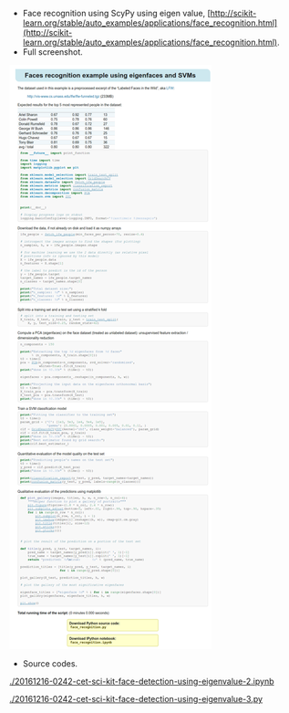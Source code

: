 * Face recognition using ScyPy using eigen value, [http://scikit-learn.org/stable/auto_examples/applications/face_recognition.html](http://scikit-learn.org/stable/auto_examples/applications/face_recognition.html).
* Full screenshot.

![./20161216-0242-cet-sci-kit-face-detection-using-eigenvalue-1.png](./20161216-0242-cet-sci-kit-face-detection-using-eigenvalue-1.png)

* Source codes.

[./20161216-0242-cet-sci-kit-face-detection-using-eigenvalue-2.ipynb](./20161216-0242-cet-sci-kit-face-detection-using-eigenvalue-2.ipynb)

[./20161216-0242-cet-sci-kit-face-detection-using-eigenvalue-3.py](./20161216-0242-cet-sci-kit-face-detection-using-eigenvalue-3.py)
